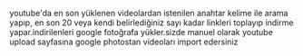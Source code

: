 youtube'da en son yüklenen videolardan istenilen anahtar kelime ile arama yapıp, en son 20 veya kendi belirlediğiniz sayı kadar linkleri toplayıp indirme yapar.indirilenleri google fotoğrafa yükler.sizde manuel olarak youtube upload sayfasına google photostan videoları import edersiniz
